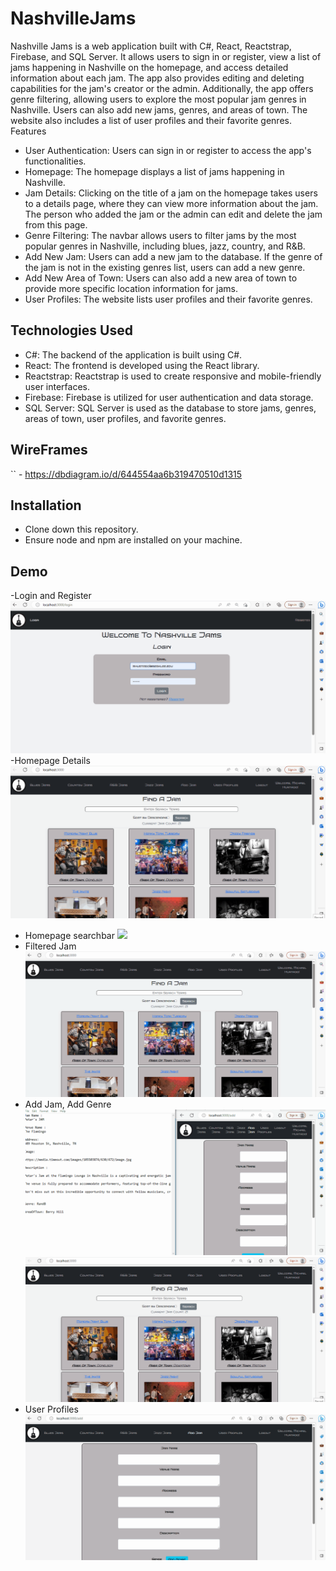 # NashvilleJams

Nashville Jams is a web application built with C#, React, Reactstrap, Firebase, and SQL Server. It allows users to sign in or register, view a list of jams happening in Nashville on the homepage, and access detailed information about each jam. The app also provides editing and deleting capabilities for the jam's creator or the admin. Additionally, the app offers genre filtering, allowing users to explore the most popular jam genres in Nashville. Users can also add new jams, genres, and areas of town. The website also includes a list of user profiles and their favorite genres.
Features

   - User Authentication: Users can sign in or register to access the app's functionalities.
   - Homepage: The homepage displays a list of jams happening in Nashville.
   - Jam Details: Clicking on the title of a jam on the homepage takes users to a details page, where they can view more information about the jam. The person who added the jam or the admin can          edit and delete the jam from this page.
   - Genre Filtering: The navbar allows users to filter jams by the most popular genres in Nashville, including blues, jazz, country, and R&B.
   - Add New Jam: Users can add a new jam to the database. If the genre of the jam is not in the existing genres list, users can add a new genre.
   - Add New Area of Town: Users can also add a new area of town to provide more specific location information for jams.
   - User Profiles: The website lists user profiles and their favorite genres.

## Technologies Used

   - C#: The backend of the application is built using C#.
   - React: The frontend is developed using the React library.
   - Reactstrap: Reactstrap is used to create responsive and mobile-friendly user interfaces.
   - Firebase: Firebase is utilized for user authentication and data storage.
   - SQL Server: SQL Server is used as the database to store jams, genres, areas of town, user profiles, and favorite genres.

## WireFrames

`` - https://dbdiagram.io/d/644554aa6b319470510d1315

## Installation

   - Clone down this repository.
   - Ensure node and npm are installed on your machine.
 
 ## Demo
 
-Login and Register 
![](loginandregister.gif)
-Homepage Details
![](details.gif)
- Homepage searchbar
![](searchbar.gif)
- Filtered Jam
![](filteredJam.gif)
- Add Jam, Add Genre
![](newjam.gif)
![](addgenre.gif)
- User Profiles 
![](profilesandlogout.gif)

